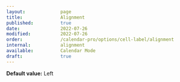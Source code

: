 ```yaml
---
layout:             page
title:              Alignment
published:          true
date:               2022-07-26
modified:           2022-07-26
order:              /calendar-pro/options/cell-label/alignment
internal:           alignment
available:          Calendar Mode
draft:              true
---
```

**Default value:** Left
